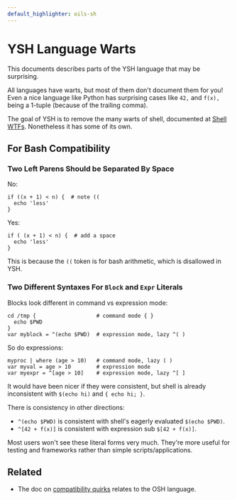 ```yaml
---
default_highlighter: oils-sh
---
```


YSH Language Warts
==================

This documents describes parts of the YSH language that may be surprising.

All languages have warts, but most of them don't document them for you!  Even a
nice language like Python has surprising cases like `42,` and `f(x),` being a
1-tuple (because of the trailing comma).

The goal of YSH is to remove the many warts of shell, documented at [Shell
WTFs][wtfs].  Nonetheless it has some of its own.

[wtfs]: https://github.com/oilshell/oil/wiki/Shell-WTFs

<div id="toc">
</div>

## For Bash Compatibility

### Two Left Parens Should be Separated By Space

No:

    if ((x + 1) < n) {  # note ((
      echo 'less'
    }

Yes:

    if ( (x + 1) < n) {  # add a space
      echo 'less'
    }

This is because the `((` token is for bash arithmetic, which is disallowed in
YSH.

### Two Different Syntaxes For `Block` and `Expr` Literals

Blocks look different in command vs expression mode:

    cd /tmp {                   # command mode { }
      echo $PWD
    }
    var myblock = ^(echo $PWD)  # expression mode, lazy ^( )

So do expressions:

    myproc | where (age > 10)   # command mode, lazy ( )
    var myval = age > 10        # expression mode
    var myexpr = ^[age > 10]    # expression mode, lazy ^[ ]

It would have been nicer if they were consistent, but shell is already
inconsistent with `$(echo hi)` and `{ echo hi; }`.

There is consistency in other directions:

- `^(echo $PWD)` is consistent with shell's eagerly evaluated `$(echo $PWD)`.
- `^[42 + f(x)]` is consistent with expression sub `$[42 + f(x)]`.

Most users won't see these literal forms very much.  They're more useful for
testing and frameworks rather than simple scripts/applications.

## Related 

- The doc on [compatibility quirks](quirks.html) relates to the OSH language.

